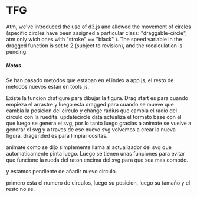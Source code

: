 # TFG

Atm, we've introduced the use of d3.js and allowed the movement of circles (specific circles have been assigned a particular class: "draggable-circle", atm only wich ones with "stroke" == "black" ). 
The speed variable in the dragged function is set to 2 (subject to revision), and the recalculation is pending.


##### Notas ####

Se han pasado metodos que estaban en el index a app.js, el resto de metodos nuevos estan en tools.js.

Existe la funcion drafigure para dibujar la figura. Drag start es para cuando empieza el arrastre y luego esta dragged para cuando se mueve que cambia la posicion del circulo y change radius que cambia
el radio del circulo con la ruedita. updatecircle data actualiza el formato base con el que luego se genera el svg, por lo tanto luego gracias a animate se vuelve a generar el svg y a traves de ese nuevo svg volvemos a crear la nueva figura. dragended es para limpiar cositas.

animate como se dijo simplemente llama al actualizador del svg que automaticamente pinta luego. Luego se tienen unas funciones para evitar que funcione la rueda del raton encima del svg para que sea mas comodo.

y estamos pendiente de añadir nuevo circulo.

primero esta el numero de circulos, luego su posicion, luego su tamaño y el resto no se.
